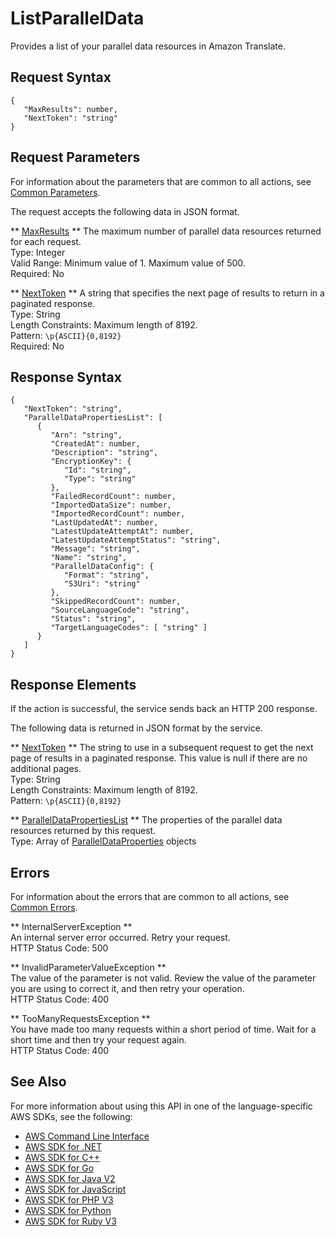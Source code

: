 # ListParallelData<a name="API_ListParallelData"></a>

Provides a list of your parallel data resources in Amazon Translate\.

## Request Syntax<a name="API_ListParallelData_RequestSyntax"></a>

```
{
   "MaxResults": number,
   "NextToken": "string"
}
```

## Request Parameters<a name="API_ListParallelData_RequestParameters"></a>

For information about the parameters that are common to all actions, see [Common Parameters](CommonParameters.md)\.

The request accepts the following data in JSON format\.

 ** [MaxResults](#API_ListParallelData_RequestSyntax) **   <a name="Translate-ListParallelData-request-MaxResults"></a>
The maximum number of parallel data resources returned for each request\.  
Type: Integer  
Valid Range: Minimum value of 1\. Maximum value of 500\.  
Required: No

 ** [NextToken](#API_ListParallelData_RequestSyntax) **   <a name="Translate-ListParallelData-request-NextToken"></a>
A string that specifies the next page of results to return in a paginated response\.  
Type: String  
Length Constraints: Maximum length of 8192\.  
Pattern: `\p{ASCII}{0,8192}`   
Required: No

## Response Syntax<a name="API_ListParallelData_ResponseSyntax"></a>

```
{
   "NextToken": "string",
   "ParallelDataPropertiesList": [ 
      { 
         "Arn": "string",
         "CreatedAt": number,
         "Description": "string",
         "EncryptionKey": { 
            "Id": "string",
            "Type": "string"
         },
         "FailedRecordCount": number,
         "ImportedDataSize": number,
         "ImportedRecordCount": number,
         "LastUpdatedAt": number,
         "LatestUpdateAttemptAt": number,
         "LatestUpdateAttemptStatus": "string",
         "Message": "string",
         "Name": "string",
         "ParallelDataConfig": { 
            "Format": "string",
            "S3Uri": "string"
         },
         "SkippedRecordCount": number,
         "SourceLanguageCode": "string",
         "Status": "string",
         "TargetLanguageCodes": [ "string" ]
      }
   ]
}
```

## Response Elements<a name="API_ListParallelData_ResponseElements"></a>

If the action is successful, the service sends back an HTTP 200 response\.

The following data is returned in JSON format by the service\.

 ** [NextToken](#API_ListParallelData_ResponseSyntax) **   <a name="Translate-ListParallelData-response-NextToken"></a>
The string to use in a subsequent request to get the next page of results in a paginated response\. This value is null if there are no additional pages\.  
Type: String  
Length Constraints: Maximum length of 8192\.  
Pattern: `\p{ASCII}{0,8192}` 

 ** [ParallelDataPropertiesList](#API_ListParallelData_ResponseSyntax) **   <a name="Translate-ListParallelData-response-ParallelDataPropertiesList"></a>
The properties of the parallel data resources returned by this request\.  
Type: Array of [ParallelDataProperties](API_ParallelDataProperties.md) objects

## Errors<a name="API_ListParallelData_Errors"></a>

For information about the errors that are common to all actions, see [Common Errors](CommonErrors.md)\.

 ** InternalServerException **   
An internal server error occurred\. Retry your request\.  
HTTP Status Code: 500

 ** InvalidParameterValueException **   
The value of the parameter is not valid\. Review the value of the parameter you are using to correct it, and then retry your operation\.  
HTTP Status Code: 400

 ** TooManyRequestsException **   
 You have made too many requests within a short period of time\. Wait for a short time and then try your request again\.  
HTTP Status Code: 400

## See Also<a name="API_ListParallelData_SeeAlso"></a>

For more information about using this API in one of the language\-specific AWS SDKs, see the following:
+  [AWS Command Line Interface](https://docs.aws.amazon.com/goto/aws-cli/translate-2017-07-01/ListParallelData) 
+  [AWS SDK for \.NET](https://docs.aws.amazon.com/goto/DotNetSDKV3/translate-2017-07-01/ListParallelData) 
+  [AWS SDK for C\+\+](https://docs.aws.amazon.com/goto/SdkForCpp/translate-2017-07-01/ListParallelData) 
+  [AWS SDK for Go](https://docs.aws.amazon.com/goto/SdkForGoV1/translate-2017-07-01/ListParallelData) 
+  [AWS SDK for Java V2](https://docs.aws.amazon.com/goto/SdkForJavaV2/translate-2017-07-01/ListParallelData) 
+  [AWS SDK for JavaScript](https://docs.aws.amazon.com/goto/AWSJavaScriptSDK/translate-2017-07-01/ListParallelData) 
+  [AWS SDK for PHP V3](https://docs.aws.amazon.com/goto/SdkForPHPV3/translate-2017-07-01/ListParallelData) 
+  [AWS SDK for Python](https://docs.aws.amazon.com/goto/boto3/translate-2017-07-01/ListParallelData) 
+  [AWS SDK for Ruby V3](https://docs.aws.amazon.com/goto/SdkForRubyV3/translate-2017-07-01/ListParallelData) 